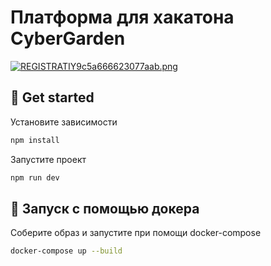 # Платформа для хакатона CyberGarden
[![REGISTRATIY9c5a666623077aab.png](https://s3.gifyu.com/images/REGISTRATIY9c5a666623077aab.png)](https://gifyu.com/image/DeqC)

## 🚀 Get started
Установите зависимости

```bash
npm install
```
Запустите проект 

```bash
npm run dev
```

## 🐳 Запуск с помощью докера
Соберите образ и запустите при помощи docker-compose
```bash
docker-compose up --build
```
